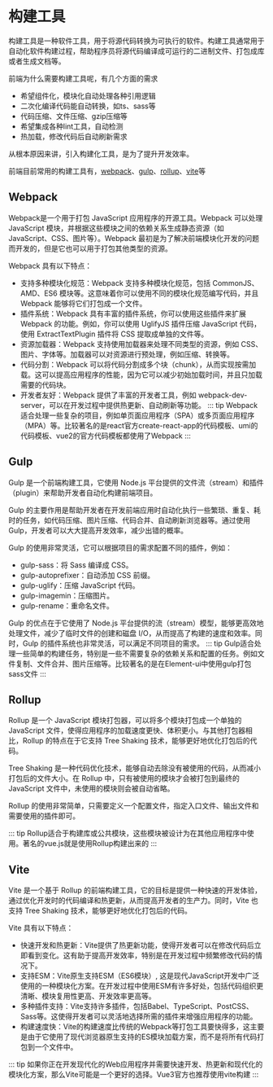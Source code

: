# 构建工具

构建工具是一种软件工具，用于将源代码转换为可执行的软件。构建工具通常用于自动化软件构建过程，帮助程序员将源代码编译成可运行的二进制文件、打包成库或者生成文档等。

前端为什么需要构建工具呢，有几个方面的需求
- 希望组件化，模块化自动处理各种引用逻辑
- 二次化编译代码能自动转换，如ts、sass等
- 代码压缩、文件压缩、gzip压缩等
- 希望集成各种lint工具，自动检测
- 热加载，修改代码后自动刷新需求

从根本原因来讲，引入构建化工具，是为了提升开发效率。

前端目前常用的构建工具有，[webpack](https://www.webpackjs.com/)、[gulp](https://www.gulpjs.com.cn/)、[rollup](https://www.rollupjs.com/)、[vite](https://cn.vitejs.dev/)等

## Webpack
Webpack是一个用于打包 JavaScript 应用程序的开源工具。Webpack 可以处理 JavaScript 模块，并根据这些模块之间的依赖关系生成静态资源（如 JavaScript、CSS、图片等）。Webpack 最初是为了解决前端模块化开发的问题而开发的，但是它也可以用于打包其他类型的资源。

Webpack 具有以下特点：
- 支持多种模块化规范：Webpack 支持多种模块化规范，包括 CommonJS、AMD、ES6 模块等。这意味着你可以使用不同的模块化规范编写代码，并且 Webpack 能够将它们打包成一个文件。
- 插件系统：Webpack 具有丰富的插件系统，你可以使用这些插件来扩展 Webpack 的功能。例如，你可以使用 UglifyJS 插件压缩 JavaScript 代码，使用 ExtractTextPlugin 插件将 CSS 提取成单独的文件等。
- 资源加载器：Webpack 支持使用加载器来处理不同类型的资源，例如 CSS、图片、字体等。加载器可以对资源进行预处理，例如压缩、转换等。
- 代码分割：Webpack 可以将代码分割成多个块（chunk），从而实现按需加载。这可以提高应用程序的性能，因为它可以减少初始加载时间，并且只加载需要的代码块。
- 开发者友好：Webpack 提供了丰富的开发者工具，例如 webpack-dev-server，可以在开发过程中提供热更新、自动刷新等功能。
::: tip
Webpack 适合处理一些复杂的项目，例如单页面应用程序（SPA）或多页面应用程序（MPA）等。比较著名的是react官方create-react-app的代码模板、umi的代码模板、vue2的官方代码模板都使用了Webpack
:::

## Gulp
Gulp 是一个前端构建工具，它使用 Node.js 平台提供的文件流（stream）和插件（plugin）来帮助开发者自动化构建前端项目。

Gulp 的主要作用是帮助开发者在开发前端应用时自动化执行一些繁琐、重复、耗时的任务，如代码压缩、图片压缩、代码合并、自动刷新浏览器等。通过使用 Gulp，开发者可以大大提高开发效率，减少出错的概率。

Gulp 的使用非常灵活，它可以根据项目的需求配置不同的插件，例如：
- gulp-sass：将 Sass 编译成 CSS。
- gulp-autoprefixer：自动添加 CSS 前缀。
- gulp-uglify：压缩 JavaScript 代码。
- gulp-imagemin：压缩图片。
- gulp-rename：重命名文件。
  
Gulp 的优点在于它使用了 Node.js 平台提供的流（stream）模型，能够更高效地处理文件，减少了临时文件的创建和磁盘 I/O，从而提高了构建的速度和效率。同时，Gulp 的插件系统也非常灵活，可以满足不同项目的需求。
::: tip
Gulp适合处理一些简单的构建任务，特别是一些不需要复杂的依赖关系和配置的任务。例如文件复制、文件合并、图片压缩等。比较著名的是在Element-ui中使用gulp打包sass文件
:::
## Rollup
Rollup 是一个 JavaScript 模块打包器，可以将多个模块打包成一个单独的 JavaScript 文件，使得应用程序的加载速度更快、体积更小。与其他打包器相比，Rollup 的特点在于它支持 Tree Shaking 技术，能够更好地优化打包后的代码。

Tree Shaking 是一种代码优化技术，能够自动去除没有被使用的代码，从而减小打包后的文件大小。在 Rollup 中，只有被使用的模块才会被打包到最终的 JavaScript 文件中，未使用的模块则会被自动省略。

Rollup 的使用非常简单，只需要定义一个配置文件，指定入口文件、输出文件和需要使用的插件即可。

::: tip
Rollup适合于构建库或公共模块，这些模块被设计为在其他应用程序中使用。著名的vue.js就是使用Rollup构建出来的
:::
## Vite
Vite 是一个基于 Rollup 的前端构建工具，它的目标是提供一种快速的开发体验，通过优化开发时的代码编译和热更新，从而提高开发者的生产力。同时，Vite 也支持 Tree Shaking 技术，能够更好地优化打包后的代码。

Vite 具有以下特点：
- 快速开发和热更新：Vite提供了热更新功能，使得开发者可以在修改代码后立即看到变化。这有助于提高开发效率，特别是在开发过程中频繁修改代码的情况下。
- 支持ESM：Vite原生支持ESM（ES6模块）, 这是现代JavaScript开发中广泛使用的一种模块化方案。在开发过程中使用ESM有许多好处，包括代码组织更清晰、模块复用性更高、开发效率更高等。
- 多种插件支持：Vite支持许多插件，包括Babel、TypeScript、PostCSS、Sass等。这使得开发者可以灵活地选择所需的插件来增强应用程序的功能。
- 构建速度快：Vite的构建速度比传统的Webpack等打包工具要快得多，这主要是由于它使用了现代浏览器原生支持的ES模块加载方案，而不是将所有代码打包到一个文件中。



::: tip
如果你正在开发现代化的Web应用程序并需要快速开发、热更新和现代化的模块化方案，那么Vite可能是一个更好的选择。Vue3官方也推荐使用vite构建
:::
